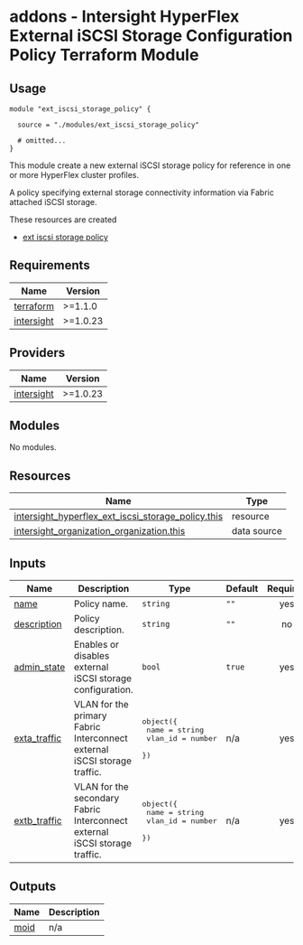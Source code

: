 # addons - Intersight HyperFlex External iSCSI Storage Configuration Policy Terraform Module

## Usage

```hcl
module "ext_iscsi_storage_policy" {

  source = "./modules/ext_iscsi_storage_policy"

  # omitted...
}
```

This module create a new external iSCSI storage policy for reference in one or more HyperFlex cluster profiles.

A policy specifying external storage connectivity information via Fabric attached iSCSI storage.

These resources are created
* [ext iscsi storage policy](https://registry.terraform.io/providers/CiscoDevNet/intersight/latest/docs/resources/hyperflex_ext_iscsi_storage_policy)

<!-- BEGINNING OF PRE-COMMIT-TERRAFORM DOCS HOOK -->
## Requirements

| Name | Version |
|------|---------|
| <a name="requirement_terraform"></a> [terraform](#requirement\_terraform) | >=1.1.0 |
| <a name="requirement_intersight"></a> [intersight](#requirement\_intersight) | >=1.0.23 |

## Providers

| Name | Version |
|------|---------|
| <a name="provider_intersight"></a> [intersight](#provider\_intersight) | >=1.0.23 |

## Modules

No modules.

## Resources

| Name | Type |
|------|------|
| [intersight_hyperflex_ext_iscsi_storage_policy.this](https://registry.terraform.io/providers/CiscoDevNet/intersight/latest/docs/resources/hyperflex_ext_iscsi_storage_policy) | resource |
| [intersight_organization_organization.this](https://registry.terraform.io/providers/CiscoDevNet/intersight/latest/docs/data-sources/organization_organization) | data source |

## Inputs

| Name | Description | Type | Default | Required |
|------|-------------|------|---------|:--------:|
| <a name="input_name"></a> [name](#input\_name) | Policy name. | `string` | `""` | yes |
| <a name="input_description"></a> [description](#input\_description) | Policy description. | `string` | `""` | no |
| <a name="input_admin_state"></a> [admin\_state](#input\_admin\_state) | Enables or disables external iSCSI storage configuration. | `bool` | `true` | yes |
| <a name="input_exta_traffic"></a> [exta\_traffic](#input\_exta\_traffic) | VLAN for the primary Fabric Interconnect external iSCSI storage traffic. | <pre>object({<br>    name  = string<br>    vlan_id        = number<br>  })</pre> | n/a | yes |
| <a name="input_extb_traffic"></a> [extb\_traffic](#input\_extb\_traffic) | VLAN for the secondary Fabric Interconnect external iSCSI storage traffic. | <pre>object({<br>    name  = string<br>    vlan_id        = number<br>  })</pre> | n/a | yes |

## Outputs

| Name | Description |
|------|-------------|
| <a name="output_moid"></a> [moid](#output\_moid) | n/a |
<!-- END OF PRE-COMMIT-TERRAFORM DOCS HOOK -->
